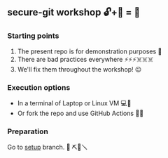 ## secure-git workshop 🔓+🔑 = 🔐

### Starting points
1. The present repo is for demonstration purposes 🚗     
2. There are bad practices everywhere ⚡⚡⚡☠️☠️☠️
3. We'll fix them throughout the workshop! 😉

### Execution options
- In a terminal of Laptop or Linux VM 💻🧵
- Or fork the repo and use GitHub Actions 🍴🤖

### Preparation
Go to [setup](https://github.com/arainho/secure-git-workshop/tree/setup) branch. 🧰 ⛏️🔧🪛

